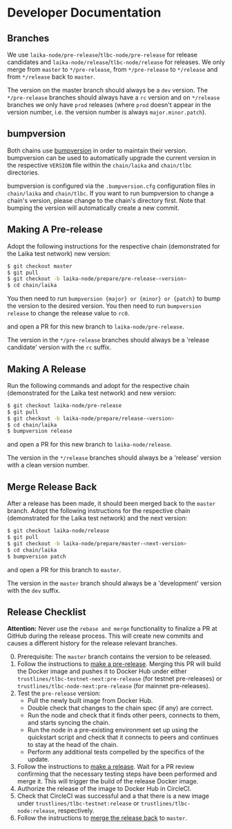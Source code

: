 # Developer Documentation

## Branches

We use `laika-node/pre-release`/`tlbc-node/pre-release` for release candidates
and `laika-node/release`/`tlbc-node/release` for releases. We only merge from
`master` to `*/pre-release`, from `*/pre-release` to `*/release` and from
`*/release` back to `master`.

The version on the master branch should always be a `dev` version. The
`*/pre-release` branches should always have a `rc` version and on `*/release`
branches we only have `prod` releases (where `prod` doesn't appear in the
version number, i.e. the version number is always `major.minor.patch`).

## bumpversion

Both chains use [bumpversion](https://pypi.org/project/bumpversion/) in order to
maintain their version. bumpversion can be used to automatically upgrade the
current version in the respective `VERSION` file within the `chain/laika` and
`chain/tlbc` directories.

bumpversion is configured via the `.bumpversion.cfg` configuration files in
`chain/laika` and `chain/tlbc`. If you want to run bumpversion to change
a chain's version, please change to the chain's directory first. Note that
bumping the version will automatically create a new commit.

## Making A Pre-release

Adopt the following instructions for the respective chain (demonstrated for
the Laika test network) new version:

```sh
$ git checkout master
$ git pull
$ git checkout -b laika-node/prepare/pre-release-<version>
$ cd chain/laika
```

You then need to run `bumpversion {major} or {minor} or {patch}` to bump the version to the desired version.
You then need to run `bumpversion release` to change the release value to `rc0`.

and open a PR for this new branch to `laika-node/pre-release`.

The version in the `*/pre-release` branches should always be a 'release candidate'
version with the `rc` suffix.

## Making A Release

Run the following commands and adopt for the respective chain (demonstrated for
the Laika test network) and new version:

```sh
$ git checkout laika-node/pre-release
$ git pull
$ git checkout -b laika-node/prepare/release-<version>
$ cd chain/laika
$ bumpversion release
```

and open a PR for this new branch to `laika-node/release`.

The version in the `*/release` branches should always be a 'release' version
with a clean version number.

## Merge Release Back

After a release has been made, it should been merged back to the `master`
branch. Adopt the following instructions for the respective chain (demonstrated
for the Laika test network) and the next version:

```sh
$ git checkout laika-node/release
$ git pull
$ git checkout -b laika-node/prepare/master-<next-version>
$ cd chain/laika
$ bumpversion patch
```

and open a PR for this branch to `master`.

The version in the `master` branch should always be a 'development' version with
the `dev` suffix.

## Release Checklist

**Attention:**
Never use the `rebase and merge` functionality to finalize a PR at GitHub during
the release process. This will create new commits and causes a different history
for the release relevant branches.

0. Prerequisite: The `master` branch contains the version to be released.
1. Follow the instructions to [make a pre-release](#making-a-pre-release).
   Merging this PR will build the Docker image and pushes it to Docker Hub under
   either `trustlines/tlbc-testnet-next:pre-release` (for testnet pre-releases)
   or `trustlines/tlbc-node-next:pre-release` (for mainnet pre-releases).
2. Test the `pre-release` version:
   - Pull the newly built image from Docker Hub.
   - Double check that changes to the chain spec (if any) are correct.
   - Run the node and check that it finds other peers, connects to them, and
     starts syncing the chain.
   - Run the node in a pre-existing environment set up using the quickstart
     script and check that it connects to peers and continues to stay at the
     head of the chain.
   - Perform any additional tests compelled by the specifics of the update.
3. Follow the instructions to [make a release](#making-a-release).
   Wait for a PR review confirming that the necessary testing steps have been
   performed and merge it. This will trigger the build of the release Docker
   image.
4. Authorize the release of the image to Docker Hub in CircleCI.
5. Check that CircleCI was successful and a that there is a new image under
   `trustlines/tlbc-testnet:release` or `trustlines/tlbc-node:release`,
   respectively.
6. Follow the instructions to [merge the release back](#merge-release-back) to
   `master`.
